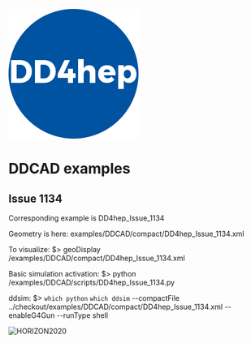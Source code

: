 ![DDCore](../../doc/logo_small.png)

DDCAD examples
==============

## Issue 1134
Corresponding example is DD4hep_Issue_1134

Geometry is here:  examples/DDCAD/compact/DD4hep_Issue_1134.xml

To visualize: $> geoDisplay <installation>/examples/DDCAD/compact/DD4hep_Issue_1134.xml

Basic simulation activation: $> python <installation>/examples/DDCAD/scripts/DD4hep_Issue_1134.py

ddsim: $> `which python` `which ddsim` --compactFile ../checkout/examples/DDCAD/compact/DD4hep_Issue_1134.xml --enableG4Gun --runType shell


![HORIZON2020](../doc/usermanuals/DD4hep/figures/AIDA-2020.png)
